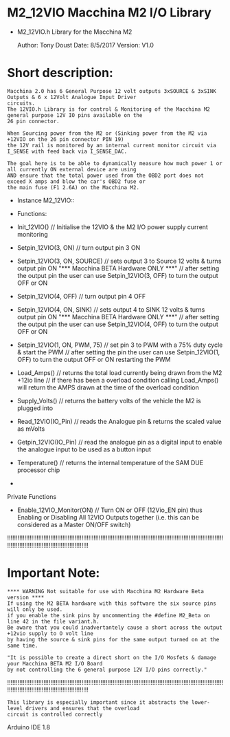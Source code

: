 # M2_12VIO Macchina M2 I/O Library


*  M2_12VIO.h Library for the Macchina M2

	Author:	Tony Doust
	Date:	8/5/2017
	Version: V1.0

# Short description:
	Macchina 2.0 has 6 General Purpose 12 volt outputs 3xSOURCE & 3xSINK Outputs & 6 x 12Volt Analogue Input Driver
	circuits.
	The 12VIO.h Library is for control & Monitoring of the Macchina M2 general purpose 12V IO pins available on the
	26 pin connector.

	When Sourcing power from the M2 or (Sinking power from the M2 via +12VIO on the 26 pin connector PIN 19)
	the 12V rail is monitored by an internal current monitor circuit via I_SENSE with feed back via I_SENSE_DAC.

	The goal here is to be able to dynamically measure how much power 1 or all currently ON external device are using
	AND ensure that the total power used from the OBD2 port does not exceed X amps and blow the car's OBD2 fuse or
	the main fuse (F1 2.6A) on the Macchina M2.

* Instance M2_12VIO::
* Functions:
*	Init_12VIO()				// Initialise the 12VIO & the M2 I/O power supply current monitoring

*	Setpin_12VIO(3, ON)			// turn output pin 3 ON
*	Setpin_12VIO(3, ON, SOURCE)
// sets output 3 to Source 12 volts & turns output pin ON	"*** Macchina BETA Hardware ONLY ***"
// after setting the output pin the user can use Setpin_12VIO(3, OFF) to turn the output OFF or ON

*	Setpin_12VIO(4, OFF)		// turn output pin 4 OFF
*	Setpin_12VIO(4, ON, SINK)
// sets output 4 to SINK 12 volts & turns output pin ON		"*** Macchina BETA Hardware ONLY ***"
// after setting the output pin the user can use Setpin_12VIO(4, OFF) to turn the output OFF or ON

*	Setpin_12VIO(1, ON, PWM, 75)	// set pin 3 to PWM with a 75% duty cycle & start the PWM
// after setting the pin the user can use Setpin_12VIO(1, OFF) to turn the output OFF or ON restarting the PWM

*	Load_Amps()
// returns the total load currently being drawn from the M2 +12io line
// if there has been a overload condition calling Load_Amps() will return the AMPS drawn at the time of the overload condition

*	Supply_Volts()				// returns the battery volts of the vehicle the M2 is plugged into
*	Read_12VIO(IO_Pin)			// reads the Analogue pin & returns the scaled value as mVolts 
*	Getpin_12VIO(IO_Pin)
// read the analogue pin as a digital input to enable the analogue input to be used as a button input

*	Temperature()				// returns the internal temperature of the SAM DUE processor chip
*

 Private Functions
 *	Enable_12VIO_Monitor(ON)
 // Turn ON or OFF (12Vio_EN pin) thus Enabling or Disabling All 12VIO Outputs together
 (i.e. this can be considered as a Master ON/OFF switch)


   !!!!!!!!!!!!!!!!!!!!!!!!!!!!!!!!!!!!!!!!!!!!!!!!!!!!!!!!!!!!!!!!!!!!!!!!!!!!!!!!!!!!!!!!!!!!!!!!!!!!!!!!!!!!!!!!!!!!!!!!!!!!!!!!!!!!!!!!!!!!!!!!!!!!!!!!!!!!!!!!!!!!!!!!!!!!
# Important Note:
	**** WARNING Not suitable for use with Macchina M2 Hardware Beta version ****
	If using the M2 BETA hardware with this software the six source pins will only be used.
	if you enable the sink pins by uncommenting the #define M2_Beta on line 42 in the file variant.h.
	Be aware that you could inadvertantely cause a short across the output +12vio supply to O volt line
	by having the source & sink pins for the same output turned on at the same time.

	"It is possible to create a direct short on the I/O Mosfets & damage your Macchina BETA M2 I/O Board
	by not controlling the 6 general purpose 12V I/O pins correctly."

   !!!!!!!!!!!!!!!!!!!!!!!!!!!!!!!!!!!!!!!!!!!!!!!!!!!!!!!!!!!!!!!!!!!!!!!!!!!!!!!!!!!!!!!!!!!!!!!!!!!!!!!!!!!!!!!!!!!!!!!!!!!!!!!!!!!!!!!!!!!!!!!!!!!!!!!!!!!!!!!!!!!!!!!!!!!!

	This library is especially important since it abstracts the lower-level drivers and ensures that the overload
	circuit is controlled correctly


  Arduino IDE 1.8



